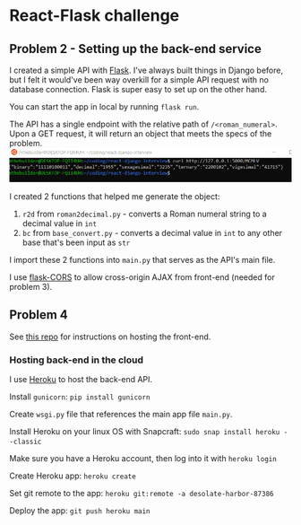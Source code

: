 # React-Flask challenge

## Problem 2 - Setting up the back-end service

I created a simple API with [Flask](https://flask.palletsprojects.com/en/2.0.x/). I've always built things in Django before, but I felt it would've been way overkill for a simple API request with no database connection. Flask is super easy to set up on the other hand.

You can start the app in local by running `flask run`.

The API has a single endpoint with the relative path of `/<roman_numeral>`. Upon a GET request, it will return an object that meets the specs of the problem.
![output](curl_output.png)

I created 2 functions that helped me generate the object:

1. `r2d` from `roman2decimal.py` - converts a Roman numeral string to a decimal value in `int`
2. `bc` from `base_convert.py` - converts a decimal value in `int` to any other base that's been input as `str`

I import these 2 functions into `main.py` that serves as the API's main file.

I use [flask-CORS](https://flask-cors.readthedocs.io/en/latest/) to allow cross-origin AJAX from front-end (needed for problem 3).

## Problem 4

See [this repo](https://github.com/mihailthebuilder/react-flask-challenge-3-and-4) for instructions on hosting the front-end.

### Hosting back-end in the cloud

I use [Heroku](https://www.heroku.com) to host the back-end API.

Install `gunicorn`: `pip install gunicorn`

Create `wsgi.py` file that references the main app file `main.py`.

Install Heroku on your linux OS with Snapcraft: `sudo snap install heroku --classic`

Make sure you have a Heroku account, then log into it with `heroku login`

Create Heroku app: `heroku create`

Set git remote to the app: `heroku git:remote -a desolate-harbor-87386`

Deploy the app: `git push heroku main`
